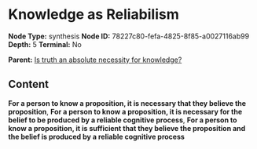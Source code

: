 # Knowledge as Reliabilism

**Node Type:** synthesis
**Node ID:** 78227c80-fefa-4825-8f85-a0027116ab99
**Depth:** 5
**Terminal:** No

**Parent:** [Is truth an absolute necessity for knowledge?](is-truth-an-absolute-necessity-for-knowledge-antithesis-02e459af-0435-4b89-8d52-35fd5570e16d.md)

## Content

**For a person to know a proposition, it is necessary that they believe the proposition**, **For a person to know a proposition, it is necessary for the belief to be produced by a reliable cognitive process**, **For a person to know a proposition, it is sufficient that they believe the proposition and the belief is produced by a reliable cognitive process**
